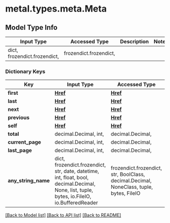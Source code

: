 # metal.types.meta.Meta

## Model Type Info
Input Type | Accessed Type | Description | Notes
------------ | ------------- | ------------- | -------------
dict, frozendict.frozendict,  | frozendict.frozendict,  |  | 

### Dictionary Keys
Key | Input Type | Accessed Type | Description | Notes
------------ | ------------- | ------------- | ------------- | -------------
**first** | [**Href**](Href.md) | [**Href**](Href.md) |  | [optional] 
**last** | [**Href**](Href.md) | [**Href**](Href.md) |  | [optional] 
**next** | [**Href**](Href.md) | [**Href**](Href.md) |  | [optional] 
**previous** | [**Href**](Href.md) | [**Href**](Href.md) |  | [optional] 
**self** | [**Href**](Href.md) | [**Href**](Href.md) |  | [optional] 
**total** | decimal.Decimal, int,  | decimal.Decimal,  |  | [optional] 
**current_page** | decimal.Decimal, int,  | decimal.Decimal,  |  | [optional] 
**last_page** | decimal.Decimal, int,  | decimal.Decimal,  |  | [optional] 
**any_string_name** | dict, frozendict.frozendict, str, date, datetime, int, float, bool, decimal.Decimal, None, list, tuple, bytes, io.FileIO, io.BufferedReader | frozendict.frozendict, str, BoolClass, decimal.Decimal, NoneClass, tuple, bytes, FileIO | any string name can be used but the value must be the correct type | [optional]

[[Back to Model list]](../../README.md#documentation-for-models) [[Back to API list]](../../README.md#documentation-for-api-endpoints) [[Back to README]](../../README.md)

